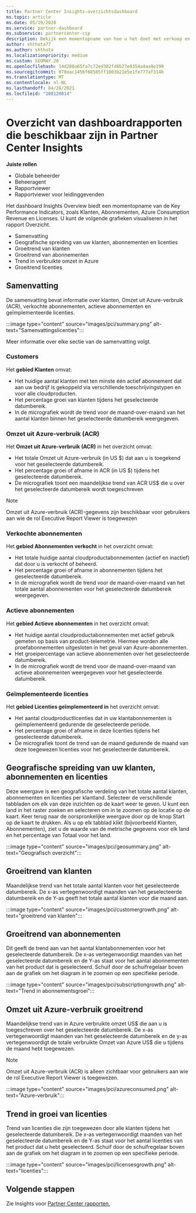 ```yaml
---
title: Partner Center Insights-overzichtsdashboard
ms.topic: article
ms.date: 05/19/2020
ms.service: partner-dashboard
ms.subservice: partnercenter-csp
description: Bekijk een momentopname van hoe u het doet met verkoop en implementatie, klantgroei en omzetgroei met licenties, abonnementen en Azure-verbruik.
author: shthota77
ms.author: shthota
ms.localizationpriority: medium
ms.custom: SEOMAY.20
ms.openlocfilehash: 14d280a65fa7c72ed382fd8b27e0354a4aa9e190
ms.sourcegitcommit: 078eac1456f68585ff1003b21e5e1fe777af314b
ms.translationtype: MT
ms.contentlocale: nl-NL
ms.lasthandoff: 04/28/2021
ms.locfileid: "108120814"
---
```

# <a name="overview-dashboard-reports-available-in-partner-center-insights"></a>Overzicht van dashboardrapporten die beschikbaar zijn in Partner Center Insights
 
**Juiste rollen**

- Globale beheerder
- Beheeragent
- Rapportviewer
- Rapportviewer voor leidinggevenden

Het dashboard Insights Overview biedt een momentopname van de Key Performance Indicators, zoals Klanten, Abonnementen, Azure Consumption Revenue en Licenses. U kunt de volgende grafieken visualiseren in het rapport Overzicht.

- Samenvatting  
- Geografische spreiding van uw klanten, abonnementen en licenties  
- Groeitrend van klanten 
- Groeitrend van abonnementen 
- Trend in verbruikte omzet in Azure 
- Groeitrend licenties 

## <a name="summary"></a>Samenvatting

De samenvatting bevat informatie over klanten, Omzet uit Azure-verbruik (ACR), verkochte abonnementen, actieve abonnementen en geïmplementeerde licenties. 

:::image type="content" source="images/pci/summary.png" alt-text="Samenvattingslicenties":::

Meer informatie over elke sectie van de samenvatting volgt.

### <a name="customers"></a>Customers

Het **gebied Klanten** omvat:

- Het huidige aantal klanten met ten minste één actief abonnement dat aan uw bedrijf is gekoppeld via verschillende toeschrijvingstypen en voor alle cloudproducten.
- Het percentage groei van klanten tijdens het geselecteerde datumbereik.
- In de micrografiek wordt de trend voor de maand-over-maand van het aantal klanten binnen het geselecteerde datumbereik weergegeven.

### <a name="azure-consumed-revenue-acr"></a>Omzet uit Azure-verbruik (ACR)

Het **Omzet uit Azure-verbruik (ACR)** in het overzicht omvat:

- Het totale Omzet uit Azure-verbruik (in US $) dat aan u is toegekend voor het geselecteerde datumbereik.
- Het percentage groei of afname in ACR (in US $) tijdens het geselecteerde datumbereik.
- De micrografiek toont een maandelijkse trend van ACR US$ die u over het geselecteerde datumbereik wordt toegeschreven 

> [!NOTE]
> Omzet uit Azure-verbruik (ACR)-gegevens zijn beschikbaar voor gebruikers aan wie de rol Executive Report Viewer is toegewezen 
 
### <a name="subscriptions-sold"></a>Verkochte abonnementen

Het **gebied Abonnementen verkocht** in het overzicht omvat:

- Het totale huidige aantal cloudproductabonnementen (actief en inactief) dat door u is verkocht of beheerd.  
- Het percentage groei of afname in abonnementen tijdens het geselecteerde datumbereik.
- In de micrografiek wordt de trend voor de maand-over-maand van het totale aantal abonnementen voor het geselecteerde datumbereik weergegeven.

### <a name="active-subscriptions"></a>Actieve abonnementen

Het **gebied Actieve abonnementen** in het overzicht omvat:

- Het huidige aantal cloudproductabonnementen met actief gebruik gemeten op basis van product-telemetrie. Hiermee worden alle proefabonnementen uitgesloten in het geval van Azure-abonnementen.  
- Het groeipercentage van actieve abonnementen over het geselecteerde datumbereik.
- In de micrografiek wordt de trend voor de maand-over-maand van actieve abonnementen weergegeven voor het geselecteerde datumbereik.
 
### <a name="licenses-deployed"></a>Geïmplementeerde licenties

Het **gebied Licenties geïmplementeerd in** het overzicht omvat:
 
- Het aantal cloudproductlicenties dat in uw klantabonnementen is geïmplementeerd gedurende de geselecteerde periode. 
- Het percentage groei of afname in deze licenties tijdens het geselecteerde datumbereik. 
- De micrografiek toont de trend van de maand gedurende de maand van deze toegewezen licenties voor het geselecteerde datumbereik.

## <a name="geographical-spread-of-your-customers-subscriptions-and-licenses"></a>Geografische spreiding van uw klanten, abonnementen en licenties

Deze weergave is een geografische verdeling van het totale aantal klanten, abonnementen en licenties per klantland. Selecteer de verschillende tabbladen om elk van deze inzichten op de kaart weer te geven. U kunt een land in het raster zoeken en selecteren om in te zoomen op de locatie op de kaart. Keer terug naar de oorspronkelijke weergave door op de knop Start op de kaart te drukken. Als u op elk tabblad klikt (bijvoorbeeld Klanten, Abonnementen), ziet u de waarde van de metrische gegevens voor elk land en het percentage van Totaal voor het land.  

:::image type="content" source="images/pci/geosummary.png" alt-text="Geografisch overzicht":::

## <a name="customers-growth-trend"></a>Groeitrend van klanten

Maandelijkse trend van het totale aantal klanten voor het geselecteerde datumbereik. De x-as vertegenwoordigt maanden van het geselecteerde datumbereik en de Y-as geeft het totale aantal klanten voor die maand aan. 

:::image type="content" source="images/pci/customergrowth.png" alt-text="groeitrend van klanten":::

## <a name="subscriptions-growth-trend"></a>Groeitrend van abonnementen

Dit geeft de trend aan van het aantal klantabonnementen voor het geselecteerde datumbereik. De x-as vertegenwoordigt maanden van het geselecteerde datumbereik en de Y-as staat voor het aantal abonnementen van het product dat is geselecteerd. Schuif door de schuifregelaar boven aan de grafiek om het diagram in te zoomen op een specifieke periode. 

:::image type="content" source="images/pci/subscriptiongrowth.png" alt-text="Trend in abonnementsgroei":::

## <a name="azure-consumed-revenue-growth-trend"></a>Omzet uit Azure-verbruik groeitrend

Maandelijkse trend van in Azure verbruikte omzet US$ die aan u is toegeschreven over het geselecteerde datumbereik. De x-as vertegenwoordigt maanden van het geselecteerde datumbereik en de y-as vertegenwoordigt de totale verbruikte Omzet van Azure US$ die u tijdens de maand hebt toegewezen.

> [!NOTE]
> Omzet uit Azure-verbruik (ACR) is alleen zichtbaar voor gebruikers aan wie de rol Executive Report Viewer is toegewezen. 

:::image type="content" source="images/pci/azureconsumed.png" alt-text="Azure-verbruik":::

## <a name="licenses-growth-trend"></a>Trend in groei van licenties
 
Trend van licenties die zijn toegewezen door alle klanten tijdens het geselecteerde datumbereik. De x-as vertegenwoordigt maanden van het geselecteerde datumbereik en de Y-as staat voor het aantal licenties van het product dat u hebt geselecteerd. Schuif door de schuifregelaar boven aan de grafiek om het diagram in te zoomen op een specifieke periode.  

:::image type="content" source="images/pci/licensesgrowth.png" alt-text="licenties":::

## <a name="next-steps"></a>Volgende stappen

Zie Insights voor [Partner Center rapporten.](partner-center-insights.md)
